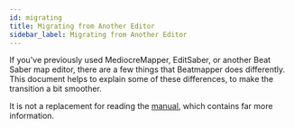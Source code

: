 ```yaml
---
id: migrating
title: Migrating from Another Editor
sidebar_label: Migrating from Another Editor
---
```


If you've previously used MediocreMapper, EditSaber, or another Beat Saber map editor, there are a few things that Beatmapper does differently. This document helps to explain some of these differences, to make the transition a bit smoother.

It is not a replacement for reading the [manual](/docs/manual), which contains far more information.
